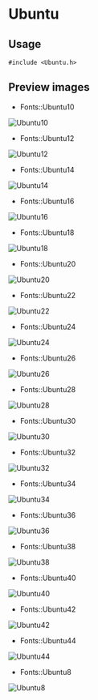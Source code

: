 Ubuntu
==========

Usage
------

    #include <Ubuntu.h>

Preview images
--------------
* Fonts::Ubuntu10 

![Ubuntu10](https://raw.githubusercontent.com/Cariad/Ubuntu/master/Preview/Ubuntu10.png)

* Fonts::Ubuntu12 

![Ubuntu12](https://raw.githubusercontent.com/Cariad/Ubuntu/master/Preview/Ubuntu12.png)

* Fonts::Ubuntu14 

![Ubuntu14](https://raw.githubusercontent.com/Cariad/Ubuntu/master/Preview/Ubuntu14.png)

* Fonts::Ubuntu16 

![Ubuntu16](https://raw.githubusercontent.com/Cariad/Ubuntu/master/Preview/Ubuntu16.png)

* Fonts::Ubuntu18 

![Ubuntu18](https://raw.githubusercontent.com/Cariad/Ubuntu/master/Preview/Ubuntu18.png)

* Fonts::Ubuntu20 

![Ubuntu20](https://raw.githubusercontent.com/Cariad/Ubuntu/master/Preview/Ubuntu20.png)

* Fonts::Ubuntu22 

![Ubuntu22](https://raw.githubusercontent.com/Cariad/Ubuntu/master/Preview/Ubuntu22.png)

* Fonts::Ubuntu24 

![Ubuntu24](https://raw.githubusercontent.com/Cariad/Ubuntu/master/Preview/Ubuntu24.png)

* Fonts::Ubuntu26 

![Ubuntu26](https://raw.githubusercontent.com/Cariad/Ubuntu/master/Preview/Ubuntu26.png)

* Fonts::Ubuntu28 

![Ubuntu28](https://raw.githubusercontent.com/Cariad/Ubuntu/master/Preview/Ubuntu28.png)

* Fonts::Ubuntu30 

![Ubuntu30](https://raw.githubusercontent.com/Cariad/Ubuntu/master/Preview/Ubuntu30.png)

* Fonts::Ubuntu32 

![Ubuntu32](https://raw.githubusercontent.com/Cariad/Ubuntu/master/Preview/Ubuntu32.png)

* Fonts::Ubuntu34 

![Ubuntu34](https://raw.githubusercontent.com/Cariad/Ubuntu/master/Preview/Ubuntu34.png)

* Fonts::Ubuntu36 

![Ubuntu36](https://raw.githubusercontent.com/Cariad/Ubuntu/master/Preview/Ubuntu36.png)

* Fonts::Ubuntu38 

![Ubuntu38](https://raw.githubusercontent.com/Cariad/Ubuntu/master/Preview/Ubuntu38.png)

* Fonts::Ubuntu40 

![Ubuntu40](https://raw.githubusercontent.com/Cariad/Ubuntu/master/Preview/Ubuntu40.png)

* Fonts::Ubuntu42 

![Ubuntu42](https://raw.githubusercontent.com/Cariad/Ubuntu/master/Preview/Ubuntu42.png)

* Fonts::Ubuntu44 

![Ubuntu44](https://raw.githubusercontent.com/Cariad/Ubuntu/master/Preview/Ubuntu44.png)

* Fonts::Ubuntu8 

![Ubuntu8](https://raw.githubusercontent.com/Cariad/Ubuntu/master/Preview/Ubuntu8.png)


